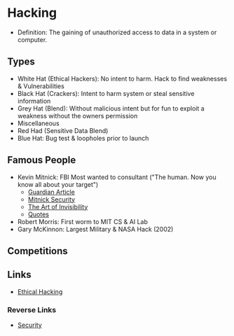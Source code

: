 # Hacking
- Definition: The gaining of unauthorized access to data in a system or computer.

## Types
- White Hat (Ethical Hackers): No intent to harm.  Hack to find weaknesses & Vulnerabilities
- Black Hat (Crackers): Intent to harm system or steal sensitive information
- Grey Hat (Blend): Without malicious intent but for fun to exploit a weakness without the owners permission
- Miscellaneous
- Red Had (Sensitive Data Blend)
- Blue Hat: Bug test & loopholes prior to launch

## Famous People
- Kevin Mitnick: FBI Most wanted to consultant ("The human. Now you know all about your target")
  - [Guardian Article](https://www.theguardian.com/technology/2000/feb/22/hacking.security)
  - [Mitnick Security](https://www.mitnicksecurity.com)
  - [The Art of Invisibility](https://www.mitnicksecurity.com/the-art-of-invisibility-mitnick-security)
  - [Quotes](https://www.azquotes.com/author/10219-Kevin_Mitnick)
- Robert Morris: First worm to MIT CS & AI Lab
- Gary McKinnon: Largest Military & NASA Hack (2002)

## Competitions

## Links
- [Ethical Hacking](./Ethical_Hacking.md)

### Reverse Links
- [Security](./Security.md)